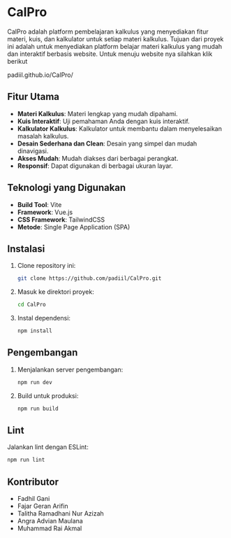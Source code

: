 # CalPro

CalPro adalah platform pembelajaran kalkulus yang menyediakan fitur materi, kuis, dan kalkulator untuk setiap materi kalkulus. Tujuan dari proyek ini adalah untuk menyediakan platform belajar materi kalkulus yang mudah dan interaktif berbasis website. Untuk menuju website nya silahkan klik berikut 

padiil.github.io/CalPro/

## Fitur Utama

- **Materi Kalkulus**: Materi lengkap yang mudah dipahami.
- **Kuis Interaktif**: Uji pemahaman Anda dengan kuis interaktif.
- **Kalkulator Kalkulus**: Kalkulator untuk membantu dalam menyelesaikan masalah kalkulus.
- **Desain Sederhana dan Clean**: Desain yang simpel dan mudah dinavigasi.
- **Akses Mudah**: Mudah diakses dari berbagai perangkat.
- **Responsif**: Dapat digunakan di berbagai ukuran layar.

## Teknologi yang Digunakan


- **Build Tool**: Vite
- **Framework**: Vue.js
- **CSS Framework**: TailwindCSS
- **Metode**: Single Page Application (SPA)

## Instalasi

1. Clone repository ini:
    ```sh
    git clone https://github.com/padiil/CalPro.git
    ```
2. Masuk ke direktori proyek:
    ```sh
    cd CalPro
    ```
3. Instal dependensi:
    ```sh
    npm install
    ```

## Pengembangan

1. Menjalankan server pengembangan:
    ```sh
    npm run dev
    ```
2. Build untuk produksi:
    ```sh
    npm run build
    ```

## Lint

Jalankan lint dengan ESLint:
```sh
npm run lint
```

## Kontributor
- Fadhil Gani
- Fajar Geran Arifin
- Talitha Ramadhani Nur Azizah
- Angra Advian Maulana
- Muhammad Rai Akmal
